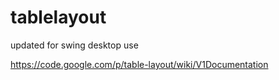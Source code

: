 tablelayout
===========

updated for swing desktop use 

https://code.google.com/p/table-layout/wiki/V1Documentation
